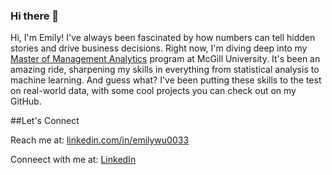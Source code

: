 ### Hi there 👋


Hi, I'm Emily! I've always been fascinated by how numbers can tell hidden stories and drive business decisions.
Right now, I'm diving deep into my [Master of Management Analytics](https://www.mcgill.ca/desautels/programs/mma) program at McGill University. It's been an amazing ride, sharpening my skills in everything from statistical analysis to machine learning. And guess what? I've been putting these skills to the test on real-world data, with some cool projects you can check out on my GitHub.

##Let's Connect

Reach me at: [linkedin.com/in/emilywu0033](chiwu0033@outlook.com)

Conneect with me at: [LinkedIn](linkedin.com/in/emilywu0033)

